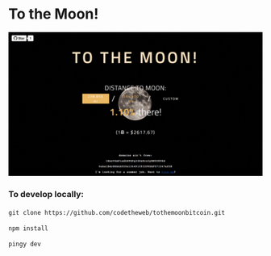 # To the Moon!
![Screenshot](https://raw.githubusercontent.com/codetheweb/tothemoonbitcoin/master/screenshot.png)

### To develop locally:
`git clone https://github.com/codetheweb/tothemoonbitcoin.git`

`npm install`

`pingy dev`

